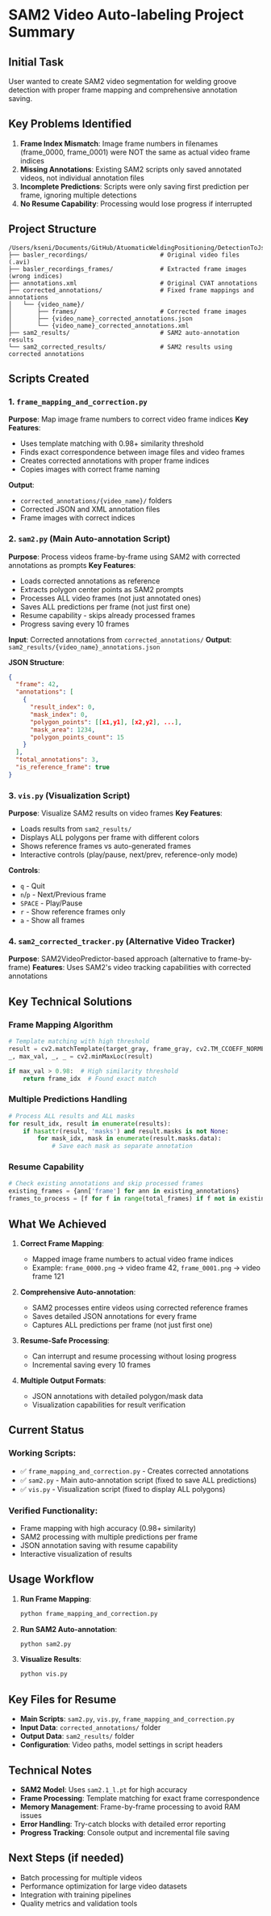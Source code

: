 # SAM2 Video Auto-labeling Project Summary

## Initial Task
User wanted to create SAM2 video segmentation for welding groove detection with proper frame mapping and comprehensive annotation saving.

## Key Problems Identified
1. **Frame Index Mismatch**: Image frame numbers in filenames (frame_0000, frame_0001) were NOT the same as actual video frame indices
2. **Missing Annotations**: Existing SAM2 scripts only saved annotated videos, not individual annotation files
3. **Incomplete Predictions**: Scripts were only saving first prediction per frame, ignoring multiple detections
4. **No Resume Capability**: Processing would lose progress if interrupted

## Project Structure
```
/Users/kseni/Documents/GitHub/AtuomaticWeldingPositioning/DetectionToJson/SAM2_autolabeling/
├── basler_recordings/                    # Original video files (.avi)
├── basler_recordings_frames/             # Extracted frame images (wrong indices)
├── annotations.xml                       # Original CVAT annotations
├── corrected_annotations/                # Fixed frame mappings and annotations
│   └── {video_name}/
│       ├── frames/                       # Corrected frame images
│       ├── {video_name}_corrected_annotations.json
│       └── {video_name}_corrected_annotations.xml
├── sam2_results/                         # SAM2 auto-annotation results
└── sam2_corrected_results/               # SAM2 results using corrected annotations
```

## Scripts Created

### 1. `frame_mapping_and_correction.py`
**Purpose**: Map image frame numbers to correct video frame indices
**Key Features**:
- Uses template matching with 0.98+ similarity threshold
- Finds exact correspondence between image files and video frames
- Creates corrected annotations with proper frame indices
- Copies images with correct frame naming

**Output**: 
- `corrected_annotations/{video_name}/` folders
- Corrected JSON and XML annotation files
- Frame images with correct indices

### 2. `sam2.py` (Main Auto-annotation Script)
**Purpose**: Process videos frame-by-frame using SAM2 with corrected annotations as prompts
**Key Features**:
- Loads corrected annotations as reference
- Extracts polygon center points as SAM2 prompts
- Processes ALL video frames (not just annotated ones)
- Saves ALL predictions per frame (not just first one)
- Resume capability - skips already processed frames
- Progress saving every 10 frames

**Input**: Corrected annotations from `corrected_annotations/`
**Output**: `sam2_results/{video_name}_annotations.json`

**JSON Structure**:
```json
{
  "frame": 42,
  "annotations": [
    {
      "result_index": 0,
      "mask_index": 0, 
      "polygon_points": [[x1,y1], [x2,y2], ...],
      "mask_area": 1234,
      "polygon_points_count": 15
    }
  ],
  "total_annotations": 3,
  "is_reference_frame": true
}
```

### 3. `vis.py` (Visualization Script)
**Purpose**: Visualize SAM2 results on video frames
**Key Features**:
- Loads results from `sam2_results/`
- Displays ALL polygons per frame with different colors
- Shows reference frames vs auto-generated frames
- Interactive controls (play/pause, next/prev, reference-only mode)

**Controls**:
- `q` - Quit
- `n`/`p` - Next/Previous frame
- `SPACE` - Play/Pause
- `r` - Show reference frames only
- `a` - Show all frames

### 4. `sam2_corrected_tracker.py` (Alternative Video Tracker)
**Purpose**: SAM2VideoPredictor-based approach (alternative to frame-by-frame)
**Features**: Uses SAM2's video tracking capabilities with corrected annotations

## Key Technical Solutions

### Frame Mapping Algorithm
```python
# Template matching with high threshold
result = cv2.matchTemplate(target_gray, frame_gray, cv2.TM_CCOEFF_NORMED)
_, max_val, _, _ = cv2.minMaxLoc(result)

if max_val > 0.98:  # High similarity threshold
    return frame_idx  # Found exact match
```

### Multiple Predictions Handling
```python
# Process ALL results and ALL masks
for result_idx, result in enumerate(results):
    if hasattr(result, 'masks') and result.masks is not None:
        for mask_idx, mask in enumerate(result.masks.data):
            # Save each mask as separate annotation
```

### Resume Capability
```python
# Check existing annotations and skip processed frames
existing_frames = {ann['frame'] for ann in existing_annotations}
frames_to_process = [f for f in range(total_frames) if f not in existing_frames]
```

## What We Achieved

1. **Correct Frame Mapping**: 
   - Mapped image frame numbers to actual video frame indices
   - Example: `frame_0000.png` → video frame 42, `frame_0001.png` → video frame 121

2. **Comprehensive Auto-annotation**:
   - SAM2 processes entire videos using corrected reference frames
   - Saves detailed JSON annotations for every frame
   - Captures ALL predictions per frame (not just first one)

3. **Resume-Safe Processing**:
   - Can interrupt and resume processing without losing progress
   - Incremental saving every 10 frames

4. **Multiple Output Formats**:
   - JSON annotations with detailed polygon/mask data
   - Visualization capabilities for result verification

## Current Status

### Working Scripts:
- ✅ `frame_mapping_and_correction.py` - Creates corrected annotations
- ✅ `sam2.py` - Main auto-annotation script (fixed to save ALL predictions)
- ✅ `vis.py` - Visualization script (fixed to display ALL polygons)

### Verified Functionality:
- Frame mapping with high accuracy (0.98+ similarity)
- SAM2 processing with multiple predictions per frame
- JSON annotation saving with resume capability
- Interactive visualization of results

## Usage Workflow

1. **Run Frame Mapping**:
   ```bash
   python frame_mapping_and_correction.py
   ```

2. **Run SAM2 Auto-annotation**:
   ```bash
   python sam2.py
   ```

3. **Visualize Results**:
   ```bash
   python vis.py
   ```

## Key Files for Resume

- **Main Scripts**: `sam2.py`, `vis.py`, `frame_mapping_and_correction.py`
- **Input Data**: `corrected_annotations/` folder
- **Output Data**: `sam2_results/` folder
- **Configuration**: Video paths, model settings in script headers

## Technical Notes

- **SAM2 Model**: Uses `sam2.1_l.pt` for high accuracy
- **Frame Processing**: Template matching for exact frame correspondence
- **Memory Management**: Frame-by-frame processing to avoid RAM issues
- **Error Handling**: Try-catch blocks with detailed error reporting
- **Progress Tracking**: Console output and incremental file saving

## Next Steps (if needed)
- Batch processing for multiple videos
- Performance optimization for large video datasets
- Integration with training pipelines
- Quality metrics and validation tools
